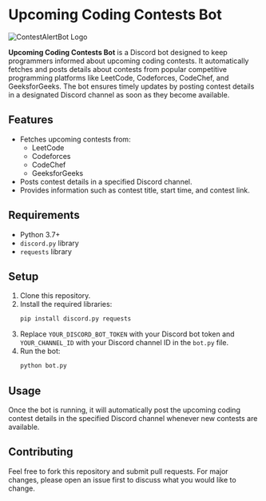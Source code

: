 # Upcoming Coding Contests Bot

![ContestAlertBot Logo](https://github.com/alururamesh521/ContestAlertBot-Dante/assets/142136138/c883756b-b11b-4213-8440-4b7072172341)

**Upcoming Coding Contests Bot** is a Discord bot designed to keep programmers informed about upcoming coding contests. It automatically fetches and posts details about contests from popular competitive programming platforms like LeetCode, Codeforces, CodeChef, and GeeksforGeeks. The bot ensures timely updates by posting contest details in a designated Discord channel as soon as they become available.

## Features

- Fetches upcoming contests from:
  - LeetCode
  - Codeforces
  - CodeChef
  - GeeksforGeeks
- Posts contest details in a specified Discord channel.
- Provides information such as contest title, start time, and contest link.

## Requirements

- Python 3.7+
- `discord.py` library
- `requests` library

## Setup

1. Clone this repository.
2. Install the required libraries:
    ```bash
    pip install discord.py requests
    ```
3. Replace `YOUR_DISCORD_BOT_TOKEN` with your Discord bot token and `YOUR_CHANNEL_ID` with your Discord channel ID in the `bot.py` file.
4. Run the bot:
    ```bash
    python bot.py
    ```

## Usage

Once the bot is running, it will automatically post the upcoming coding contest details in the specified Discord channel whenever new contests are available.

## Contributing

Feel free to fork this repository and submit pull requests. For major changes, please open an issue first to discuss what you would like to change.

